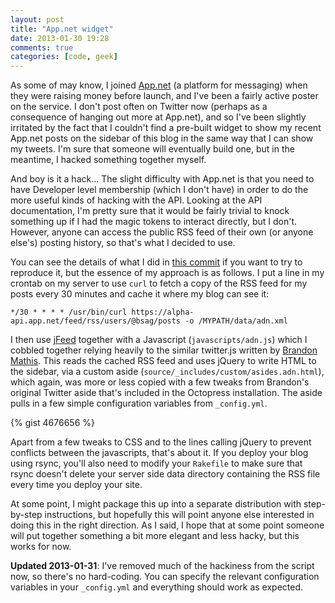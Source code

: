 ```yaml
---
layout: post
title: "App.net widget"
date: 2013-01-30 19:28
comments: true
categories: [code, geek]
---
```


As some of may know, I joined [App.net][1] (a platform for messaging) when they were raising money before launch, and I've been a fairly active poster on the service. I don't post often on Twitter now (perhaps as a consequence of hanging out more at App.net), and so I've been slightly irritated by the fact that I couldn't find a pre-built widget to show my recent App.net posts on the sidebar of this blog in the same way that I can show my tweets. I'm sure that someone will eventually build one, but in the meantime, I hacked something together myself.

And boy is it a hack... The slight difficulty with App.net is that you need to have Developer level membership (which I don't have) in order to do the more useful kinds of hacking with the API. Looking at the API documentation, I'm pretty sure that it would be fairly trivial to knock something up if I had the magic tokens to interact directly, but I don't. However, anyone can access the public RSS feed of their own (or anyone else's) posting history, so that's what I decided to use.

You can see the details of what I did in [this commit][2] if you want to try to reproduce it, but the essence of my approach is as follows. I put a line in my crontab on my server to use `curl` to fetch a copy of the RSS feed for my posts every 30 minutes and cache it where my blog can see it:

```
*/30 * * * * /usr/bin/curl https://alpha-api.app.net/feed/rss/users/@bsag/posts -o /MYPATH/data/adn.xml
```

I then use [jFeed][3] together with a Javascript (`javascripts/adn.js`) which I cobbled together relying heavily to the similar twitter.js written by [Brandon Mathis][4]. This reads the cached RSS feed and uses jQuery to write HTML to the sidebar, via a custom aside (`source/_includes/custom/asides.adn.html`), which again, was more or less copied with a few tweaks from Brandon's original Twitter aside that's included in the Octopress installation. The aside pulls in a few simple configuration variables from `_config.yml`.

{% gist 4676656 %}

 Apart from a few tweaks to CSS and to the lines calling jQuery to prevent conflicts between the javascripts, that's about it. If you deploy your blog using rsync, you'll also need to modify your `Rakefile` to make sure that rsync doesn't delete your server side data directory containing the RSS file every time you deploy your site.

At some point, I might package this up into a separate distribution with step-by-step instructions, but hopefully this will point anyone else interested in doing this in the right direction. As I said, I hope that at some point someone will put together something a bit more elegant and less hacky, but this works for now.

**Updated 2013-01-31**: I've removed much of the hackiness from the script now, so there's no hard-coding. You can specify the relevant configuration variables in your `_config.yml` and everything should work as expected.

[1]: http://alpha.app.net/
[2]: https://github.com/bsag/blog-octo/commit/ff19e1eaf21e440eebdee8ffd001370278bf4a59
[3]: https://github.com/jfhovinne/jFeed
[4]: http://brandonmathis.com/

